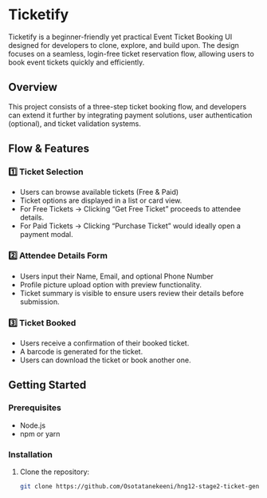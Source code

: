 # Ticketify

Ticketify is a beginner-friendly yet practical Event Ticket Booking UI designed for developers to clone, explore, and build upon. The design focuses on a seamless, login-free ticket reservation flow, allowing users to book event tickets quickly and efficiently.

## Overview

This project consists of a three-step ticket booking flow, and developers can extend it further by integrating payment solutions, user authentication (optional), and ticket validation systems.

## Flow & Features

### 1️⃣ Ticket Selection
- Users can browse available tickets (Free & Paid)
- Ticket options are displayed in a list or card view.
- For Free Tickets → Clicking “Get Free Ticket” proceeds to attendee details.
- For Paid Tickets → Clicking “Purchase Ticket” would ideally open a payment modal.

### 2️⃣ Attendee Details Form
- Users input their Name, Email, and optional Phone Number
- Profile picture upload option with preview functionality.
- Ticket summary is visible to ensure users review their details before submission.

### 3️⃣ Ticket Booked
- Users receive a confirmation of their booked ticket.
- A barcode is generated for the ticket.
- Users can download the ticket or book another one.

## Getting Started

### Prerequisites
- Node.js
- npm or yarn

### Installation
1. Clone the repository:
   ```sh
   git clone https://github.com/Osotatanekeeni/hng12-stage2-ticket-generator.git